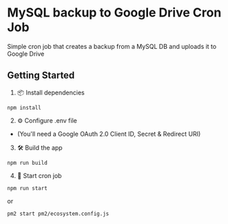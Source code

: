 # MySQL backup to Google Drive Cron Job

Simple cron job that creates a backup from a MySQL DB and uploads it to Google Drive

## Getting Started

1. 📦 Install dependencies
```
npm install 
```

2. ⚙️ Configure .env file
- (You'll need a Google OAuth 2.0 Client ID, Secret & Redirect URI)

3. 🛠️ Build the app
```
npm run build 
```

4. 🚀 Start cron job
```
npm run start 
```
or
```
pm2 start pm2/ecosystem.config.js
```